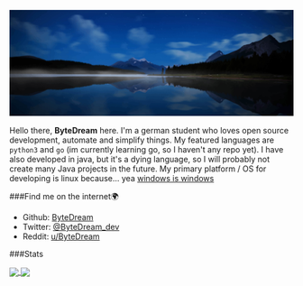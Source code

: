 ![](assets/logo-background_high.jpg)

Hello there, **ByteDream** here. I'm a german student who loves open source development, automate and simplify things.
My featured languages are `python3` and `go` (im currently learning go, so I haven't any repo yet).
I have also developed in java, but it's a dying language, so I will probably not create many Java projects in the future.
My primary platform / OS for developing is linux because... yea [windows is windows](https://www.reddit.com/r/linuxmemes/comments/j97tjs/windows_needs_to_update_microhaft_edge_and/)

###Find me on the internet🌍

- Github: [ByteDream](https://github.com/ByteDream)
- Twitter: [@ByteDream_dev](https://twitter.com/bytedream_dev)
- Reddit: [u/ByteDream](https://www.reddit.com/user/ByteDream)

###Stats

<a href="https://github.com/ByteDream" style="width: 100%">
    <img src="https://github-readme-stats.vercel.app/api?username=ByteDream&show_icons=true&theme=radical" align="center" height="180px"/>
    <img src="https://github-readme-stats.vercel.app/api/top-langs/?username=ByteDream&layout=compact&theme=radical" align="center" height="180px"/>
</a>